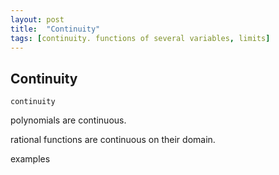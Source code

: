 ```yaml
---
layout: post
title:  "Continuity"
tags: [continuity. functions of several variables, limits]
---
```


## Continuity

```continuity```



polynomials are continuous.

rational functions are continuous on their domain.

examples